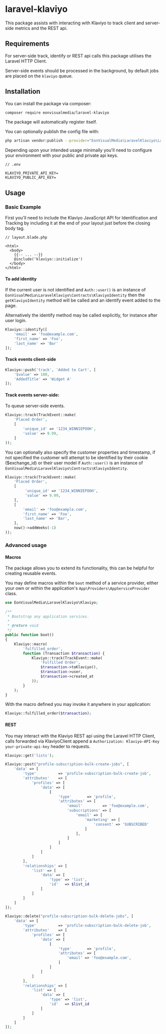 # laravel-klaviyo

This package assists with interacting with Klaviyo to track client and server-side metrics and the REST api.

## Requirements

For server-side track, identify or REST api calls this package utilises the Laravel HTTP Client.

Server-side events should be processed in the background, by default jobs are placed on the `klaviyo` queue.

## Installation

You can install the package via composer:

```bash
composer require eonvisualmedia/laravel-klaviyo
```

The package will automatically register itself.

You can optionally publish the config file with:

```bash
php artisan vendor:publish --provider="EonVisualMedia\LaravelKlaviyo\LaravelKlaviyoServiceProvider" --tag="tags-config"
```

Depending upon your intended usage minimally you'll need to configure your environment with your public and private api keys.

```
// .env

KLAVIYO_PRIVATE_API_KEY=
KLAVIYO_PUBLIC_API_KEY=
```

## Usage

### Basic Example

First you'll need to include the Klaviyo JavaScript API for Identification and Tracking by including it at the end of your layout just before the closing body tag.

```
// layout.blade.php

<html>
  <body>
    {{-- ... --}}
    @include('klaviyo::initialize')
  </body>
</html>
```

#### To add identity

If the current user is not identified and `Auth::user()` is an instance of `EonVisualMedia\LaravelKlaviyo\Contracts\KlaviyoIdentity` then the `getKlaviyoIdentity` method will be called and an identify
event added to the page.

Alternatively the identify method may be called explicitly, for instance after user login.

```php
Klaviyo::identify([
    'email' => 'foo@example.com',
    'first_name' => 'Foo',
    'last_name' => 'Bar'
]);
```

#### Track events client-side

```php
Klaviyo::push('track', 'Added to Cart', [
    '$value' => 100,
    'AddedTitle' => 'Widget A'
]);
```

#### Track events server-side:

To queue server-side events.

```php
Klaviyo::track(TrackEvent::make(
    'Placed Order',
    [
        'unique_id' => '1234_WINNIEPOOH',
        'value' => 9.99,
    ]
));
```

You can optionally also specify the customer properties and timestamp, if not specified the customer will attempt to be identified by their cookie ($exchange_id) or their user model if `Auth::user()`
is an instance of `EonVisualMedia\LaravelKlaviyo\Contracts\KlaviyoIdentity`.

```php
Klaviyo::track(TrackEvent::make(
    'Placed Order',
    [
         'unique_id' => '1234_WINNIEPOOH',
         'value' => 9.99,
    ],
    [
        'email' => 'foo@example.com',
        'first_name' => 'Foo',
        'last_name' => 'Bar',
    ],
    now()->addWeeks(-1)
));
```

### Advanced usage

#### Macros

The package allows you to extend its functionality, this can be helpful for creating reusable events.

You may define macros within the `boot` method of a service provider, either your own or within the application's `App\Providers\AppServiceProvider` class.

```php
use EonVisualMedia\LaravelKlaviyo\Klaviyo;
 
/**
 * Bootstrap any application services.
 *
 * @return void
 */
public function boot()
{
    Klaviyo::macro(
        'fulfilled_order',
        function (Transaction $transaction) {
            Klaviyo::track(TrackEvent::make(
                'Fulfilled Order',
                $transaction->toKlaviyo(),
                $transaction->user,
                $transaction->created_at
            ));
        }
    );
}
```

With the macro defined you may invoke it anywhere in your application:

```php
Klaviyo::fulfilled_order($transaction);
```

#### REST

You may interact with the Klaviyo REST api using the Laravel HTTP Client, calls forwarded via KlaviyoClient append a `Authorization: Klaviyo-API-Key your-private-api-key` header to requests.

```php
Klaviyo::get('lists');

Klaviyo::post("profile-subscription-bulk-create-jobs", [
    'data' => [
        'type'          => 'profile-subscription-bulk-create-job',
        'attributes'    => [
            'profiles' => [
                'data' => [
                    [
                        'type'       => 'profile',
                        'attributes' => [
                            'email'         => 'foo@example.com',
                            'subscriptions' => [
                                'email' => [
                                    'marketing' => [
                                        'consent' => 'SUBSCRIBED'
                                    ]
                                ],
                            ]
                        ]
                    ]
                ]
            ]
        ],
        'relationships' => [
            'list' => [
                'data' => [
                    'type' => 'list',
                    'id'   => $list_id
                ]
            ]
        ]
    ]
]);

Klaviyo::delete("profile-subscription-bulk-delete-jobs", [
    'data' => [
        'type'          => 'profile-subscription-bulk-delete-job',
        'attributes'    => [
            'profiles' => [
                'data' => [
                    [
                        'type'       => 'profile',
                        'attributes' => [
                            'email' => 'foo@example.com',
                        ]
                    ]
                ]
            ]
        ],
        'relationships' => [
            'list' => [
                'data' => [
                    'type' => 'list',
                    'id'   => $list_id
                ]
            ]
        ]
    ]
]);
```
